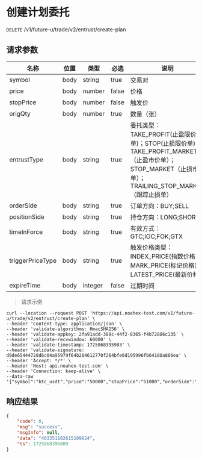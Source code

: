 # 创建计划委托

`DELETE` /v1/future-u/trade/v2/entrust/create-plan

## 请求参数

| 名称                 | 位置   | 类型      | 必选    | 说明                                                                                                           |
|--------------------|------|---------|-------|--------------------------------------------------------------------------------------------------------------|
| symbol             | body | string  | true  | 交易对                                                                                                          |
| price              | body | number  | false | 价格                                                                                                           |
| stopPrice          | body | number  | false | 触发价                                                                                                          |
| origQty            | body | number  | true  | 数量（张）                                                                                                        |
| entrustType        | body | string  | true  | 委托类型：TAKE_PROFIT(止盈限价单)；STOP(止损限价单)；TAKE_PROFIT_MARKET（止盈市价单）；STOP_MARKET（止损市价单）；TRAILING_STOP_MARKET（跟踪止损单） |
| orderSide          | body | string  | true  | 订单方向：BUY;SELL                                                                                                |
| positionSide       | body | string  | true  | 持仓方向：LONG;SHORT                                                                                              |
| timeInForce        | body | string  | true  | 有效方式：GTC;IOC;FOK;GTX                                                                                         |
| triggerPriceType   | body | string  | true  | 触发价格类型：INDEX_PRICE(指数价格); MARK_PRICE(标记价格)；LATEST_PRICE(最新价格)                                                |
| expireTime         | body | integer | false | 过期时间                                                                                                         |

> 请求示例

```shell
curl --location --request POST 'https://api.noahex-test.com/v1/future-u/trade/v2/entrust/create-plan' \
--header 'Content-Type: application/json' \
--header 'validate-algorithms: HmacSHA256' \
--header 'validate-appkey: 2fa91add-388c-44f2-8365-f4b72886c135' \
--header 'validate-recvwindow: 60000' \
--header 'validate-timestamp: 1725868395983' \
--header 'validate-signature: d9de65444728d6c04a95979f64b284612770f264bfe6d195996fb64180a866ea' \
--header 'Accept: */*' \
--header 'Host: api.noahex-test.com' \
--header 'Connection: keep-alive' \
--data-raw '{"symbol":"btc_usdt","price":"50000","stopPrice":"51000","orderSide":"BUY","entrustType":"TAKE_PROFIT","origQty":10,"positionSide":"LONG","timeInForce":"GTC","triggerPriceType":"INDEX_PRICE"}'
```

## 响应结果

```json
{
    "code": 0,
    "msg": "success",
    "msgInfo": null,
    "data": "403351102615109824",
    "ts": 1725868396809
}
```

